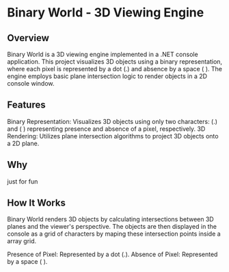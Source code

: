 # Binary World - 3D Viewing Engine
## Overview
Binary World is a 3D viewing engine implemented in a .NET console application. This project visualizes 3D objects using a binary representation, where each pixel is represented by a dot (.) and absence by a space ( ). The engine employs basic plane intersection logic to render objects in a 2D console window.

## Features
Binary Representation: Visualizes 3D objects using only two characters: (.) and ( ) representing presence and absence of a pixel, respectively.
3D Rendering: Utilizes plane intersection algorithms to project 3D objects onto a 2D plane.

## Why
just for fun 

## How It Works
Binary World renders 3D objects by calculating intersections between 3D planes and the viewer's perspective. The objects are then displayed in the console as a grid of characters by maping these intersection points inside a array grid.

Presence of Pixel: Represented by a dot (.).
Absence of Pixel: Represented by a space ( ).
